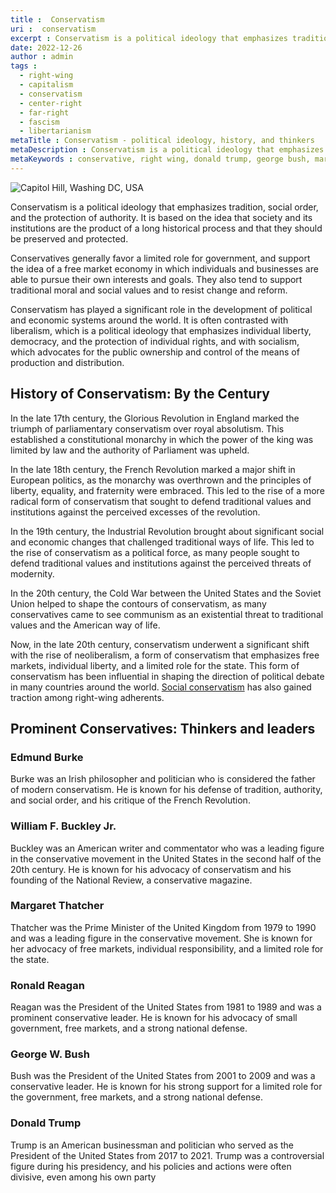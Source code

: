 ```yaml
---
title :  Conservatism
uri :  conservatism
excerpt : Conservatism is a political ideology that emphasizes tradition, social order, and the protection of authority. It is based on the idea that society and its institutions are the product of a long historical process and that they should be preserved and protected.
date: 2022-12-26
author : admin
tags : 
  - right-wing
  - capitalism
  - conservatism
  - center-right
  - far-right
  - fascism
  - libertarianism
metaTitle : Conservatism - political ideology, history, and thinkers
metaDescription : Conservatism is a political ideology that emphasizes tradition, social order, and the protection of authority. Modern conservatism advocates for free-market capitalism
metaKeywords : conservative, right wing, donald trump, george bush, margaret thatcher, ronald regan, free market
---
```


![Capitol Hill, Washing DC, USA](/assets/img/articles/conservatism.jpg)

Conservatism is a political ideology that emphasizes tradition, social order, and the protection of authority. It is based on the idea that society and its institutions are the product of a long historical process and that they should be preserved and protected.

Conservatives generally favor a limited role for government, and support the idea of a free market economy in which individuals and businesses are able to pursue their own interests and goals. They also tend to support traditional moral and social values and to resist change and reform.

Conservatism has played a significant role in the development of political and economic systems around the world. It is often contrasted with liberalism, which is a political ideology that emphasizes individual liberty, democracy, and the protection of individual rights, and with socialism, which advocates for the public ownership and control of the means of production and distribution.

## History of Conservatism: By the Century

In the late 17th century, the Glorious Revolution in England marked the triumph of parliamentary conservatism over royal absolutism. This established a constitutional monarchy in which the power of the king was limited by law and the authority of Parliament was upheld.

In the late 18th century, the French Revolution marked a major shift in European politics, as the monarchy was overthrown and the principles of liberty, equality, and fraternity were embraced. This led to the rise of a more radical form of conservatism that sought to defend traditional values and institutions against the perceived excesses of the revolution.

In the 19th century, the Industrial Revolution brought about significant social and economic changes that challenged traditional ways of life. This led to the rise of conservatism as a political force, as many people sought to defend traditional values and institutions against the perceived threats of modernity.

In the 20th century, the Cold War between the United States and the Soviet Union helped to shape the contours of conservatism, as many conservatives came to see communism as an existential threat to traditional values and the American way of life.

Now, in the late 20th century, conservatism underwent a significant shift with the rise of neoliberalism, a form of conservatism that emphasizes free markets, individual liberty, and a limited role for the state. This form of conservatism has been influential in shaping the direction of political debate in many countries around the world. [Social conservatism](/politics/social-conservatism) has also gained traction among right-wing adherents.

## Prominent Conservatives: Thinkers and leaders

### Edmund Burke
Burke was an Irish philosopher and politician who is considered the father of modern conservatism. He is known for his defense of tradition, authority, and social order, and his critique of the French Revolution.

### William F. Buckley Jr.
Buckley was an American writer and commentator who was a leading figure in the conservative movement in the United States in the second half of the 20th century. He is known for his advocacy of conservatism and his founding of the National Review, a conservative magazine.

### Margaret Thatcher
Thatcher was the Prime Minister of the United Kingdom from 1979 to 1990 and was a leading figure in the conservative movement. She is known for her advocacy of free markets, individual responsibility, and a limited role for the state.

### Ronald Reagan
Reagan was the President of the United States from 1981 to 1989 and was a prominent conservative leader. He is known for his advocacy of small government, free markets, and a strong national defense.

### George W. Bush
Bush was the President of the United States from 2001 to 2009 and was a conservative leader. He is known for his strong support for a limited role for the government, free markets, and a strong national defense.

### Donald Trump
Trump is an American businessman and politician who served as the President of the United States from 2017 to 2021. Trump was a controversial figure during his presidency, and his policies and actions were often divisive, even among his own party